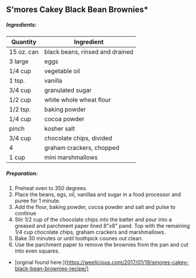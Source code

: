 
## S'mores Cakey Black Bean Brownies*

##### Ingredients:
Quantity        |    Ingredient
--------------- | -------------------------------------
15 oz. can      | black beans, rinsed and drained
3 large         | eggs
1/4 cup         | vegetable oil
1 tsp.          | vanilla
3/4 cup         | granulated sugar
1/2 cup         | white whole wheat flour
1/2 tsp.        | baking powder
1/4 cup         | cocoa powder
pinch           | kosher salt
3/4 cup         | chocolate chips, divided
4               | graham crackers, chopped
1 cup           | mini marshmallows

##### Preparation:

1. Preheat oven to 350 degrees.
2. Place the beans, egs, oil, vanillaa and sugar in a food processor and puree for 1 minute.
3. Add the flour, baking powder, cocoa powder and salt and pulse to continue
4. Stir 1/2 cup of the chocolate chips into the batter and pour into a greased and parchment paper
   lined 8"x8" pand.  Top with the remaining 1/4 cup chocolate chips, graham crackers and marshmallows.
5. Bake 30 minutes or until toothpick counes out clean.
6. Use the parchment paper to remove the brownies from the pan and cut into even squares.


* [orginal found here:]{https://weelicious.com/2017/01/19/smores-cakey-black-bean-brownies-recipe/}
